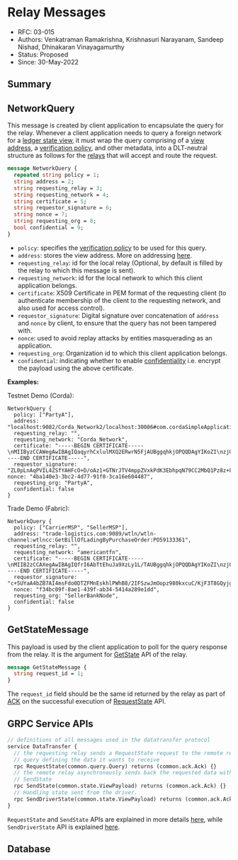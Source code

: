 <!--
 Copyright IBM Corp. All Rights Reserved.

 SPDX-License-Identifier: CC-BY-4.0
 -->
# Relay Messages

- RFC: 03-015
- Authors: Venkatraman Ramakrishna, Krishnasuri Narayanam, Sandeep Nishad, Dhinakaran Vinayagamurthy
- Status: Proposed
- Since: 30-May-2022

## Summary


## NetworkQuery

This message is created by client application to encapsulate the query for the relay.
Whenever a client application needs to query a foreign network for a [ledger state view](../../models/ledger/views.md), it must wrap the query comprising of a [view address](../views/addressing.md), a [verification policy](../policies/proof-verification.md), and other metadata, into a DLT-neutral structure as follows for the [relays](../../models/infrastructure/relay.md) that will accept and route the request.

```protobuf
message NetworkQuery {
  repeated string policy = 1;
  string address = 2;
  string requesting_relay = 3;
  string requesting_network = 4;
  string certificate = 5;
  string requestor_signature = 6;
  string nonce = 7;
  string requesting_org = 8;
  bool confidential = 9;
}
```

* `policy`: specifies the [verification policy](../policies/proof-verification.md) to be used for this query.
* `address`: stores the view address. More on addressing [here](../views/addressing.md).
* `requesting_relay`: id for the local relay (Optional, by default is filled by the relay to which this message is sent). 
* `requesting_network`: id for the local network to which this client application belongs.
* `certificate`: X509 Certificate in PEM format of the requesting client (to authenticate membership of the client to the requesting network, and also used for access control).
* `requestor_signature`: Digital signature over concatenation of `address` and `nonce` by client, to ensure that the query has not been tampered with.
* `nonce`: used to avoid replay attacks by entities masquerading as an application.
* `requesting_org`: Organization id to which this client application belongs.
* `confidential`: indicating whether to enable [confidentiality](../../models/security/confidentiality.md) i.e. encrypt the payload using the above certificate.

**Examples:**

Testnet Demo (Corda):
```
NetworkQuery {
  policy: ["PartyA"],
  address: "localhost:9082/Corda_Network2/localhost:30006#com.cordaSimpleApplication.flow.GetStateByKey:H",
  requesting_relay: "",
  requesting_network: "Corda_Network",
  certificate: "-----BEGIN CERTIFICATE-----\nMIIByzCCAWegAwIBAgIQaqyrhCxlulMXQ2ERwrN5FjAUBggqhkjOPQQDAgYIKoZI\nzj0DAQcwLzELMAkGA1UEBhMCR0IxDzANBgNVBAcMBkxvbmRvbjEPMA0GA1UECgwG\nUGFydHlBMB4XDTIxMTAyMDAwMDAwMFoXDTI3MDUyMDAwMDAwMFowLzELMAkGA1UE\nBhMCR0IxDzANBgNVBAcMBkxvbmRvbjEPMA0GA1UECgwGUGFydHlBMCowBQYDK2Vw\nAyEAMaHQI58Jjpugv6uIZ1qej2YDAkYOd+8IngOkp1AXioCjgYkwgYYwHQYDVR0O\nBBYEFPI4LMY1d+hDVGJTXnDJuQviBQ59MA8GA1UdEwEB/wQFMAMBAf8wCwYDVR0P\nBAQDAgKEMBMGA1UdJQQMMAoGCCsGAQUFBwMCMB8GA1UdIwQYMBaAFM1cH1AsPx3G\nP0cFiOfCyk/ezevUMBEGCisGAQQBg4piAQEEAwIBBjAUBggqhkjOPQQDAgYIKoZI\nzj0DAQcDSAAwRQIgcKAtTPzmuGtwGHTx4Gq07K0R96lGFgQhFCycFNgxcj4CIQD2\nE1rZxLU2pKar/MC86c+LNF1F55ehf9egcDUzJO8Bjg==\n-----END CERTIFICATE-----",
  requestor_signature: "ZL0pLnAqPVIL4ZSfYAHFcO+D/oAz1+GTNrJTV4mppZVxkPdK3EbhpqN79CC2MbQ1Pz8z+8DwmpYP2kbbKKL7Aw==", nonce: "4ba140e3-3bc2-4d77-91f0-3ca16e604487",
  requesting_org: "PartyA",
  confidential: false
}
```

Trade Demo (Fabric):
```
NetworkQuery { 
  policy: ["CarrierMSP", "SellerMSP"], 
  address: "trade-logistics.com:9089/wtln/wtln-channel:wtlncc:GetBillOfLadingByPurchaseOrder:PO59133361", 
  requesting_relay: "", 
  requesting_network: "americantfn", 
  certificate: "-----BEGIN CERTIFICATE-----\nMIIB2zCCAXegAwIBAgIQfrI6AbTtEhuJa9XzLy1L/TAUBggqhkjOPQQDAgYIKoZI\nzj0DAQcwNzELMAkGA1UEBhMCR0IxDzANBgNVBAcMBkxvbmRvbjEXMBUGA1UECgwO\nU2VsbGVyQmFua05vZGUwHhcNMjIwMzIyMDAwMDAwWhcNMjcwNTIwMDAwMDAwWjA3\nMQswCQYDVQQGEwJHQjEPMA0GA1UEBwwGTG9uZG9uMRcwFQYDVQQKDA5TZWxsZXJC\nYW5rTm9kZTAqMAUGAytlcAMhAMkMVTNq8lr1I4o4ivrPUNLoeV2Ab4U9PsReYo+w\n6nEio4GJMIGGMB0GA1UdDgQWBBQaqL67Z4elSpuWHjc0wfShLEBPdDAPBgNVHRMB\nAf8EBTADAQH/MAsGA1UdDwQEAwIChDATBgNVHSUEDDAKBggrBgEFBQcDAjAfBgNV\nHSMEGDAWgBSUmpz6AYRj0sgN5TPBwA1CSs34ZDARBgorBgEEAYOKYgEBBAMCAQYw\nFAYIKoZIzj0EAwIGCCqGSM49AwEHA0gAMEUCIQCnEpDO8MNL5vL5Uiig0+9iQHX4\nBLPJZXw591f3bB8xlQIgC5ieNFiV126RvjAmuq3R6bkl//3vECCcEOzDvK424y8=\n-----END CERTIFICATE-----", 
  requestor_signature: "c+5UYaA4bZB7AI4msFdo0DTZFMnEskhlPWhB8/2IFSzwJmOopz980kxcuC/KjF3T8GQyjgMNqadaLEnKtZm3Aw==",
  nonce: "f34bc09f-8ae1-439f-ab34-5414a289e1dd", 
  requesting_org: "SellerBankNode",
  confidential: false
}
```


## GetStateMessage

This payload is used by the client application to poll for the query response from the relay. It is the argument for [GetState](../../models/infrastructure/relays.md#api-for-application-client) API of the relay.

```protobuf
message GetStateMessage {
  string request_id = 1;
}
```

The `request_id` field should be the same id returned by the relay as part of [ACK](../views/request.md#ack) on the successful execution of [RequestState](../../models/infrastructure/relays.md#api-for-application-client) API. 

## GRPC Service APIs

```protobuf
// definitions of all messages used in the datatransfer protocol
service DataTransfer {
  // the requesting relay sends a RequestState request to the remote relay with a
  // query defining the data it wants to receive
  rpc RequestState(common.query.Query) returns (common.ack.Ack) {}
  // the remote relay asynchronously sends back the requested data with
  // SendState
  rpc SendState(common.state.ViewPayload) returns (common.ack.Ack) {}
  // Handling state sent from the driver.
  rpc SendDriverState(common.state.ViewPayload) returns (common.ack.Ack){}
}
```

`RequestState` and `SendState` APIs are explained in more details [here](../../models/infrastructure/relays.md#api-for-other-relays), while `SendDriverState` API is explained [here](../../models/infrastructure/relays.md#api-for-driver).

## Database
